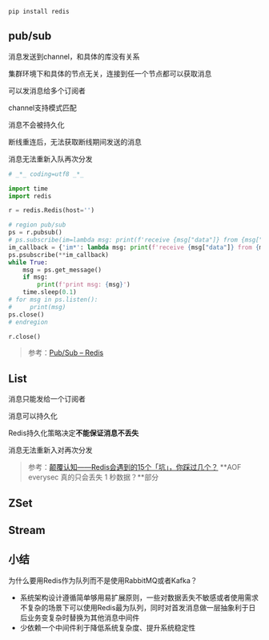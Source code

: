 `pip install redis`



## pub/sub

消息发送到channel，和具体的库没有关系

集群环境下和具体的节点无关，连接到任一个节点都可以获取消息

可以发消息给多个订阅者

channel支持模式匹配

消息不会被持久化

断线重连后，无法获取断线期间发送的消息

消息无法重新入队再次分发

```python
# _*_ coding=utf8 _*_

import time
import redis

r = redis.Redis(host='')

# region pub/sub
ps = r.pubsub()
# ps.subscribe(im=lambda msg: print(f'receive {msg["data"]} from {msg["channel"]}'))
im_callback = {'im*': lambda msg: print(f'receive {msg["data"]} from {msg["channel"]}')}
ps.psubscribe(**im_callback)
while True:
    msg = ps.get_message()
    if msg:
        print(f'print msg: {msg}')
    time.sleep(0.1)
# for msg in ps.listen():
#     print(msg)
ps.close()
# endregion

r.close()
```

> 参考：[Pub/Sub – Redis](https://redis.io/topics/pubsub)



## List

消息只能发给一个订阅者

消息可以持久化

Redis持久化策略决定**不能保证消息不丢失**

消息无法重新入对再次分发



> 参考：[颠覆认知——Redis会遇到的15个「坑」，你踩过几个？](https://mp.weixin.qq.com/s/xIEVj5oJ7rvEMWB19SHBwA) **AOF everysec 真的只会丢失 1 秒数据？**部分



## ZSet



## Stream





## 小结

为什么要用Redis作为队列而不是使用RabbitMQ或者Kafka？

+ 系统架构设计遵循简单够用易扩展原则，一些对数据丢失不敏感或者使用需求不复杂的场景下可以使用Redis最为队列，同时对首发消息做一层抽象利于日后业务变复杂时替换为其他消息中间件
+ 少依赖一个中间件利于降低系统复杂度、提升系统稳定性



